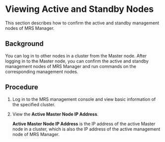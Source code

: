 # Viewing Active and Standby Nodes<a name="EN-US_TOPIC_0125375469"></a>

This section describes how to confirm the active and standby management nodes of MRS Manager.

## Background<a name="section3630089719169"></a>

You can log in to other nodes in a cluster from the Master node. After logging in to the Master node, you can confirm the active and standby management nodes of MRS Manager and run commands on the corresponding management nodes.

## Procedure<a name="section27848344191744"></a>

1.  Log in to the MRS management console and view basic information of the specified cluster.
2.  View the  **Active Master Node IP Address**.

    **Active Master Node IP Address**  is the IP address of the active Master node in a cluster, which is also the IP address of the active management node of MRS Manager.


